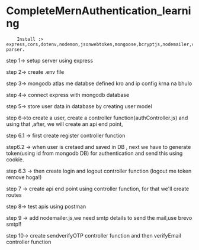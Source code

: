 # CompleteMernAuthentication_learning

        Install :> express,cors,dotenv,nodemon,jsonwebtoken,mongoose,bcryptjs,nodemailer,cookie-parser.

step 1-> setup server using express

step 2-> create .env file

step 3-> mongodb atlas me databse defined kro  and ip config krna na bhulo

step 4-> connect express with mongodb database

step 5-> store user data in database by creating  user model

step 6->to create a  user, create a controller function(authController.js) and using that ,after, we will create an api end point,

 step 6.1 -> first create register controller function

 step6.2 -> when user is cretaed and saved in DB , next we have to generate token(using id from mongodb DB) for authentication and send this using cookie.

 step 6.3 -> then create login and logout controller function  (logout me token remove hoga!)

 step 7 -> create api end point using controller function, for that we'll create routes

 step 8-> test apis using postman

 step 9 -> add nodemailer.js,we need smtp details to send the mail,use brevo smtp!!

 step 10-> create sendverifyOTP controller function and then verifyEmail controller function